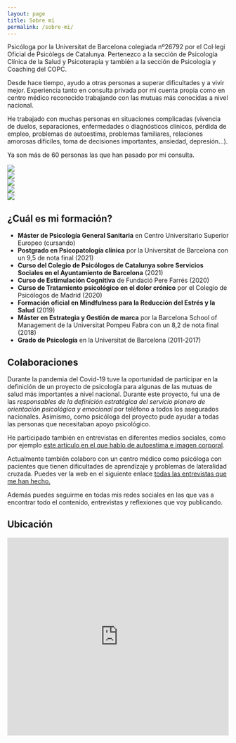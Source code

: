 ```yaml
---
layout: page
title: Sobre mí
permalink: /sobre-mi/
---
```


Psicóloga por la Universitat de Barcelona colegiada nº26792 por el Col·legi Oficial de Psicòlegs de Catalunya. Pertenezco a la sección de Psicología Clínica de la Salud y Psicoterapia y también a la sección de Psicología y Coaching del COPC.

Desde hace tiempo, ayudo a otras personas a superar dificultades y a vivir mejor. Experiencia tanto en consulta privada por mi cuenta propia como en centro médico reconocido trabajando con las mutuas más conocidas a nivel nacional.

He trabajado con muchas personas en situaciones complicadas (vivencia de duelos, separaciones, enfermedades o diagnósticos clínicos, pérdida de empleo, problemas de autoestima, problemas familiares, relaciones amorosas difíciles, toma de decisiones importantes, ansiedad, depresión...).

Ya son más de 60 personas las que han pasado por mi consulta.

<div class="carousel" data-flickity='{ "imagesLoaded": true, "wrapAround": true, "autoPlay": true }'>
  <div class="carousel-cell"><img src="{{ site.baseurl }}/images/IMG_4989.webp" /></div>
  <div class="carousel-cell"><img src="{{ site.baseurl }}/images/despacho.webp" /></div>
  <div class="carousel-cell"><img src="{{ site.baseurl }}/images/5ec741eb-e9db-4797-a6ad-055d89de5e2a.webp" /></div>
  <div class="carousel-cell"><img src="{{ site.baseurl }}/images/img_20210411_165255.webp" /></div>
  <div class="carousel-cell"><img src="{{ site.baseurl }}/images/img_5496.webp" /></div>
</div>

## ¿Cuál es mi formación?

- **Máster de Psicología General Sanitaria** en Centro Universitario Superior Europeo (cursando)
- **Postgrado en Psicopatología clínica** por la Universitat de Barcelona con un 9,5 de nota final (2021)
- **Curso del Colegio de Psicólogos de Catalunya sobre Servicios Sociales en el Ayuntamiento de Barcelona** (2021)
- **Curso de Estimulación Cognitiva** de Fundació Pere Farrés (2020)
- **Curso de Tratamiento psicológico en el dolor crónico** por el Colegio de Psicólogos de Madrid (2020)
- **Formación oficial en Mindfulness para la Reducción del Estrés y la Salud** (2019)
- **Máster en Estrategia y Gestión de marca** por la Barcelona School of Management de la Universitat Pompeu Fabra con un 8,2 de nota final (2018)
- **Grado de Psicología** en la Universitat de Barcelona (2011-2017)

## Colaboraciones

Durante la pandemia del Covid-19 tuve la oportunidad de participar en la definición de un proyecto de psicología para algunas de las mutuas de salud más importantes a nivel nacional. Durante este proyecto, fui una de las _responsables de la definición estratégica del servicio pionero de orientación psicológica y emocional_ por teléfono a todos los asegurados nacionales. Asimismo, como psicóloga del proyecto pude ayudar a todas las personas que necesitaban apoyo psicológico.

He participado también en entrevistas en diferentes medios sociales, como por ejemplo [este artículo en el que hablo de autoestima e imagen corporal](https://www.esteticainfo.com/complejos-yo-liberate-y-encuentra-tu-felicidad/).

Actualmente también colaboro con un centro médico como psicóloga con pacientes que tienen dificultades de aprendizaje y problemas de lateralidad cruzada. Puedes ver la web en el siguiente enlace [todas las entrevistas que me han hecho.](https://lateralidad.com/la-agresividad-siempre-tiene-un-proposito/)


Además puedes seguirme en todas mis redes sociales en las que vas a encontrar todo el contenido, entrevistas y reflexiones que voy publicando.

## Ubicación

<iframe src="https://www.google.com/maps/embed?pb=!1m14!1m8!1m3!1d11969.483224823134!2d2.1746346!3d41.4094687!3m2!1i1024!2i768!4f13.1!3m3!1m2!1s0x0%3A0x79d43e1d92f336b9!2zTsO6cmlhIExlw7NuIFBzaWPDs2xvZ2E!5e0!3m2!1sen!2ses!4v1636820825844!5m2!1sen!2ses" width="600" height="450" style="border:0; width: 100%;" allowfullscreen="" loading="lazy"></iframe>
